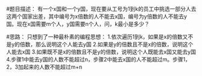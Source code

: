 #题目描述：
有一个x国和一个y国，现在要从工号为1到k的员工中挑选一部分人去这两个国家出差，其中编号为x倍数的人不能去x国，编号为y倍数的人不能去y国。现在x国需要m个人，y国需要n个人，问，k最小是多少？

#思路：
只想到了一种最朴素的编程思想：
1.依次遍历1到k，如果是x的倍数又不是y的倍数，那么说明这个人能去y国
2.如果是y的倍数且不是x的倍数，说明这个人能去x国
3.如果既不是x的倍数且不是y的倍数，说明这个人既能去x国又能去y国
4.步骤1中能去y国的人数不能超过n，步骤2中能去x国的人不能超过m。步骤1，2，3加起来的人数不能超过m+n
